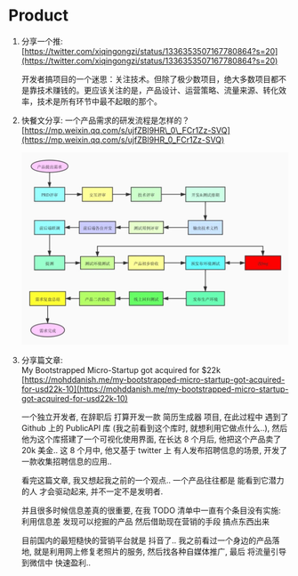 # Product

1. 分享一个推: [https://twitter.com/xiqingongzi/status/1336353507167780864?s=20](https://twitter.com/xiqingongzi/status/1336353507167780864?s=20)

   开发者搞项目的一个迷思：关注技术。但除了极少数项目，绝大多数项目都不是靠技术赚钱的。更应该关注的是，产品设计、运营策略、流量来源、转化效率，技术是所有环节中最不起眼的那个。

2. 快餐文分享: 一个产品需求的研发流程是怎样的？   
   [https://mp.weixin.qq.com/s/ujfZBl9HR\_0\_FCr1Zz-SVQ](https://mp.weixin.qq.com/s/ujfZBl9HR_0_FCr1Zz-SVQ)

   ![image-20210107192741718](../.gitbook/assets/image-20210107192741718.png)

3. 分享篇文章:   
   My Bootstrapped Micro-Startup got acquired for $22k   
   [https://mohddanish.me/my-bootstrapped-micro-startup-got-acquired-for-usd22k-10](https://mohddanish.me/my-bootstrapped-micro-startup-got-acquired-for-usd22k-10)

   一个独立开发者, 在辞职后 打算开发一款 简历生成器 项目, 在此过程中 遇到了 Github 上的 PublicAPI 库 \(我之前看到这个库时, 就想利用它做点什么..\), 然后他为这个库搭建了一个可视化使用界面, 在长达 8 个月后, 他把这个产品卖了 20k 美金.. 这 8 个月中, 他又基于 twitter 上 有人发布招聘信息的场景, 开发了一款收集招聘信息的应用..

   看完这篇文章, 我又想起我之前的一个观点.. 一个产品往往都是 能看到它潜力的人 才会驱动起来, 并不一定不是发明者.

   并且很多时候信息差真的很重要, 在我 TODO 清单中一直有个条目没有实施: 利用信息差 发现可以挖掘的产品 然后借助现在营销的手段 搞点东西出来

   目前国内的最短糙快的营销平台就是 抖音了.. 我之前看过一个身边的产品落地, 就是利用网上修复老照片的服务, 然后找各种自媒体推广, 最后 将流量引导到微信中 快速盈利..

